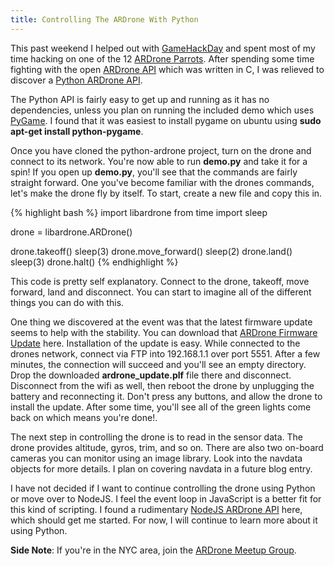 ```yaml
---
title: Controlling The ARDrone With Python
---
```


This past weekend I helped out with [GameHackDay](http://gamehackday.org) and spent most of my time hacking on one of the 12 [ARDrone Parrots](http://ardrone.parrot.com). After spending some time fighting with the open [ARDrone API](https://projects.ardrone.org/) which was written in C, I was relieved to discover a [Python ARDrone API](https://github.com/venthur/python-ardrone).

The Python API is fairly easy to get up and running as it has no dependencies, unless you plan on running the included demo which uses [PyGame](http://pygame.org/). I found that it was easiest to install pygame on ubuntu using **sudo apt-get install python-pygame**.

Once you have cloned the python-ardrone project, turn on the drone and connect to its network. You're now able to run **demo.py** and take it for a spin! If you open up **demo.py**, you'll see that the commands are fairly straight forward. One you've become familiar with the drones commands, let's make the drone fly by itself. To start, create a new file and copy this in.

{% highlight bash %}
import libardrone
from time import sleep

drone = libardrone.ARDrone()

drone.takeoff()
sleep(3)
drone.move_forward()
sleep(2)
drone.land()
sleep(3)
drone.halt()
{% endhighlight %}

This code is pretty self explanatory. Connect to the drone, takeoff, move forward, land and disconnect. You can start to imagine all of the different things you can do with this.

One thing we discovered at the event was that the latest firmware update seems to help with the stability. You can download that [ARDrone Firmware Update](http://www.parrot.com/catalog/downloads/ar-drone/) here. Installation of the update is easy. While connected to the drones network, connect via FTP into 192.168.1.1 over port 5551. After a few minutes, the connection will succeed and you'll see an empty directory. Drop the downloaded **ardrone_update.plf** file there and disconnect. Disconnect from the wifi as well, then reboot the drone by unplugging the battery and reconnecting it. Don't press any buttons, and allow the drone to install the update. After some time, you'll see all of the green lights come back on which means you're done!.

The next step in controlling the drone is to read in the sensor data. The drone provides altitude, gyros, trim, and so on. There are also two on-board cameras you can monitor using an image library. Look into the navdata objects for more details. I plan on covering navdata in a future blog entry.

I have not decided if I want to continue controlling the drone using Python or move over to NodeJS. I feel the event loop in JavaScript is a better fit for this kind of scripting. I found a rudimentary [NodeJS ARDrone API](https://github.com/timjb/node-ardrone) here, which should get me started. For now, I will continue to learn more about it using Python.

**Side Note**: If you're in the NYC area, join the [ARDrone Meetup Group](http://www.meetup.com/ardrone/).

